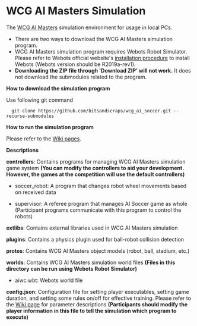 # WCG AI Masters Simulation

The [WCG AI Masters](https://www.wcg.com/new-horizons/view/AI-Masters) simulation environment for usage in local PCs.

- There are two ways to download the WCG AI Masters simulation program.
- WCG AI Masters simulation program requires Webots Robot Simulator. Please refer to Webots official website's [installation procedure](https://www.cyberbotics.com/doc/guide/installation-procedure) to install Webots (Webots version should be R2019a-rev1).
- **Downloading the ZIP file through 'Download ZIP' will not work.** It does not download the submodules related to the program.

**How to download the simulation program**

Use following git command

      git clone https://github.com/bitsandscraps/wcg_ai_soccer.git --recurse-submodules

**How to run the simulation program**

Please refer to the [Wiki pages](https://github.com/wcgaimasters/WCG-AI-MASTERS-Manual/wiki).

**Descriptions**

**controllers**: Contains programs for managing WCG AI Masters simulation game system **(You can modify the controllers to aid your development. However, the games at the competition will use the default controllers)**

- soccer_robot: A program that changes robot wheel movements based on received data

- supervisor: A referee program that manages AI Soccer game as whole (Participant programs communicate with this program to control the robots)

**extlibs**: Contains external libraries used in WCG AI Masters simulation

**plugins**: Contains a physics plugin used for ball-robot collision detection

**protos**: Contains WCG AI Masters object models (robot, ball, stadium, etc.)

**worlds**: Contains WCG AI Masters simulation world files **(Files in this directory can be run using Webots Robot Simulator)**

- aiwc.wbt: Webots world file

**config.json**: Configuration file for setting player executables, setting game duration, and setting some rules on/off for effective training. Please refer to the [Wiki page](https://github.com/wcgaimasters/WCG-AI-MASTERS-Manual/wiki/How-to-use-local-PC-simulation-program) for parameter descriptions **(Participants should modify the player information in this file to tell the simulation which program to execute)**
